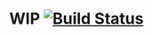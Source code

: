 # WIP [![Build Status](https://travis-ci.org/babotech/redux-uniform.svg?branch=master)](https://travis-ci.org/babotech/redux-uniform)